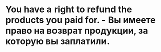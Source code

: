 # You have a right to refund the products you paid for. - Вы имеете право на возврат продукции, за которую вы заплатили.
